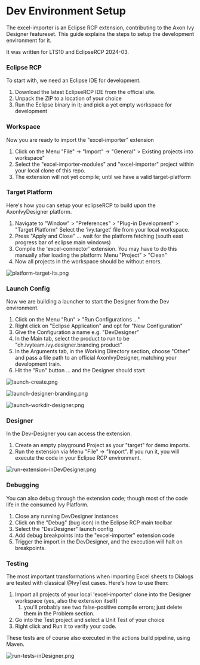# Dev Environment Setup

The excel-importer is an Eclipse RCP extension, contributing to the Axon Ivy Designer featureset. This guide explains the steps to setup the development environment for it.

It was written for LTS10 and EclipseRCP 2024-03.

### Eclipse RCP

To start with, we need an Eclipse IDE for development.

1. Download the latest EclipseRCP IDE from the official site. 
2. Unpack the ZIP to a location of your choice
3. Run the Eclipse binary in it; and pick a yet empty workspace for development

### Workspace

Now you are ready to import the "excel-importer" extension

1. Click on the Menu "File" -> "Import" -> "General" > Existing projects into workspace"
2. Select the "excel-importer-modules" and "excel-importer" project within your local clone of this repo.
3. The extension will not yet compile; until we have a valid target-platform

### Target Platform

Here's how you can setup your eclipseRCP to build upon the AxonIvyDesigner platform.

1. Navigate to "Window" > "Preferences" > "Plug-in Development" > "Target Platform"  Select the 'ivy.target' file from your local workspace. 
2. Press "Apply and Close" ... wait for the platform fetching (south east progress bar of eclipse main windows) 
3. Compile the 'excel-connector' extension. You may have to do this manually after loading the platform: Menu "Project" > "Clean" 
4. Now all projects in the workspace should be without errors.

![platform-target-lts.png](platform-target-lts.png)

### Launch Config

Now we are building a launcher to start the Designer from the Dev environment.

1. Click on the Menu "Run" > "Run Configurations ..."
2. Right click on "Eclipse Application" and opt for "New Configuration"
3. Give the Configuration a name e.g. "DevDesigner"
4. In the Main tab, select the product to run to be "ch.ivyteam.ivy.designer.branding.product" 
5. In the Arguments tab, in the Working Directory section, choose "Other" and pass a file path to an official AxonIvyDesigner, matching your development train.
6. Hit the "Run" button ... and the Designer should start

![launch-create.png](launch-create.png)

![launch-designer-branding.png](launch-designer-branding.png)

![launch-workdir-designer.png](launch-workdir-designer.png)

### Designer

In the Dev-Designer you can access the extension.

1. Create an empty playground Project as your "target" for demo imports.
2. Run the extension via Menu "File" -> "Import". If you run it, you will execute the code in your Eclipse RCP environment.

![run-extension-inDevDesigner.png](run-extension-inDevDesigner.png)

### Debugging

You can also debug through the extension code; though most of the code life in the consumed Ivy Platform.

1. Close any running DevDesigner instances
2. Click on the "Debug" (bug icon) in the Eclipse RCP main toolbar
3. Select the "DevDesigner" launch config
4. Add debug breakpoints into the "excel-importer" extension code
5. Trigger the import in the DevDesigner, and the execution will halt on breakpoints.

### Testing

The most important transformations when importing Excel sheets to Dialogs are tested with classical @IvyTest cases. Here's how to use them:

1. Import all projects of your local 'excel-importer' clone into the Designer workspace (yes, also the extension itself)
   1. you'll probably see two false-positive compile errors; just delete them in the Problem section.
2. Go into the Test project and select a Unit Test of your choice
3. Right click and Run it to verify your code.

These tests are of course also executed in the actions build pipeline, using Maven.

![run-tests-inDesigner.png](run-tests-inDesigner.png)
